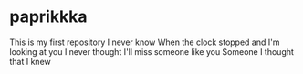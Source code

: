 # paprikkka
This is my first repository
I never know
When the clock stopped and I'm looking at you
I never thought I'll miss someone like you
Someone I thought that I knew
